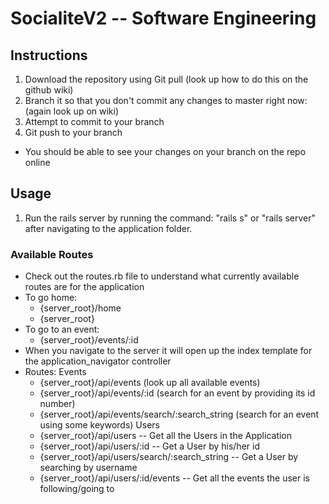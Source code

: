 # SocialiteV2 -- Software Engineering

## Instructions
1. Download the repository using Git pull (look up how to do this on the github wiki)
2. Branch it so that you don't commit any changes to master right now: (again look up on wiki)
3. Attempt to commit to your branch
4. Git push to your branch

- You should be able to see your changes on your branch on the repo online

## Usage
1. Run the rails server by running the command: "rails s" or "rails server" after navigating to the application folder.

### Available Routes
- Check out the routes.rb file to understand what currently available routes are for the application
- To go home:
	- {server_root}/home
	- {server_root}
- To go to an event:
	- {server_root}/events/:id
- When you navigate to the server it will open up the index template for the application_navigator controller
- Routes:
	Events
	- {server_root}/api/events (look up all available events)
	- {server_root}/api/events/:id (search for an event by providing its id number)
	- {server_root}/api/events/search/:search_string (search for an event using some keywords)
	Users
	- {server_root}/api/users -- Get all the Users in the Application
	- {server_root}/api/users/:id -- Get a User by his/her id
	- {server_root}/api/users/search/:search_string -- Get a User by searching by username
	- {server_root}/api/users/:id/events -- Get all the events the user is following/going to
